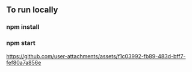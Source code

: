 
## To run locally
### npm install
### npm start

https://github.com/user-attachments/assets/f1c03992-fb89-483d-bff7-fef80a7a856e

